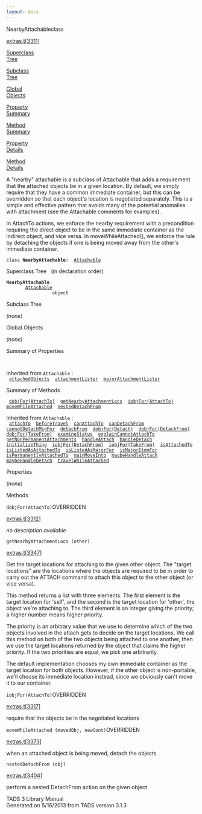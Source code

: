 ```yaml
---
layout: docs
---
```

<span class="title">NearbyAttachable</span><span class="type">class</span>

[extras.t](../file/extras.t.html)\[[3311](../source/extras.t.html#3311)\]

[Superclass  
Tree](#_SuperClassTree_)

[Subclass  
Tree](#_SubClassTree_)

[Global  
Objects](#_ObjectSummary_)

[Property  
Summary](#_PropSummary_)

[Method  
Summary](#_MethodSummary_)

[Property  
Details](#_Properties_)

[Method  
Details](#_Methods_)

<div class="fdesc">

A "nearby" attachable is a subclass of Attachable that adds a
requirement that the attached objects be in a given location. By
default, we simply require that they have a common immediate container,
but this can be overridden so that each object's location is negotiated
separately. This is a simple and effective pattern that avoids many of
the potential anomalies with attachment (see the Attachable comments for
examples).

In AttachTo actions, we enforce the nearby requirement with a
precondition requiring the direct object to be in the same immediate
container as the indirect object, and vice versa. In
moveWhileAttached(), we enforce the rule by detaching the objects if one
is being moved away from the other's immediate container.

`class `**`NearbyAttachable`**` :   `[`Attachable`](../object/Attachable.html)

</div>

<span id="_SuperClassTree_"></span>

<div class="mjhd">

<span class="hdln">Superclass Tree</span>   (in declaration order)

</div>

**`NearbyAttachable`**  
`         `[`Attachable`](../object/Attachable.html)  
`                 object`  
<span id="_SubClassTree_"></span>

<div class="mjhd">

<span class="hdln">Subclass Tree</span>  

</div>

*(none)* <span id="_ObjectSummary_"></span>

<div class="mjhd">

<span class="hdln">Global Objects</span>  

</div>

*(none)* <span id="_PropSummary_"></span>

<div class="mjhd">

<span class="hdln">Summary of Properties</span>  

</div>

` `

Inherited from `Attachable` :  
` `[`attachedObjects`](../object/Attachable.html#attachedObjects)`  `[`attachmentLister`](../object/Attachable.html#attachmentLister)`  `[`majorAttachmentLister`](../object/Attachable.html#majorAttachmentLister)`  `

<span id="_MethodSummary_"></span>

<div class="mjhd">

<span class="hdln">Summary of Methods</span>  

</div>

` `[`dobjFor(AttachTo)`](#dobjFor(AttachTo))`  `[`getNearbyAttachmentLocs`](#getNearbyAttachmentLocs)`  `[`iobjFor(AttachTo)`](#iobjFor(AttachTo))`  `[`moveWhileAttached`](#moveWhileAttached)`  `[`nestedDetachFrom`](#nestedDetachFrom)`  `

Inherited from `Attachable` :  
` `[`attachTo`](../object/Attachable.html#attachTo)`  `[`beforeTravel`](../object/Attachable.html#beforeTravel)`  `[`canAttachTo`](../object/Attachable.html#canAttachTo)`  `[`canDetachFrom`](../object/Attachable.html#canDetachFrom)`  `[`cannotDetachMsgFor`](../object/Attachable.html#cannotDetachMsgFor)`  `[`detachFrom`](../object/Attachable.html#detachFrom)`  `[`dobjFor(Detach)`](../object/Attachable.html#dobjFor(Detach))`  `[`dobjFor(DetachFrom)`](../object/Attachable.html#dobjFor(DetachFrom))`  `[`dobjFor(TakeFrom)`](../object/Attachable.html#dobjFor(TakeFrom))`  `[`examineStatus`](../object/Attachable.html#examineStatus)`  `[`explainCannotAttachTo`](../object/Attachable.html#explainCannotAttachTo)`  `[`getNonPermanentAttachments`](../object/Attachable.html#getNonPermanentAttachments)`  `[`handleAttach`](../object/Attachable.html#handleAttach)`  `[`handleDetach`](../object/Attachable.html#handleDetach)`  `[`initializeThing`](../object/Attachable.html#initializeThing)`  `[`iobjFor(DetachFrom)`](../object/Attachable.html#iobjFor(DetachFrom))`  `[`iobjFor(TakeFrom)`](../object/Attachable.html#iobjFor(TakeFrom))`  `[`isAttachedTo`](../object/Attachable.html#isAttachedTo)`  `[`isListedAsAttachedTo`](../object/Attachable.html#isListedAsAttachedTo)`  `[`isListedAsMajorFor`](../object/Attachable.html#isListedAsMajorFor)`  `[`isMajorItemFor`](../object/Attachable.html#isMajorItemFor)`  `[`isPermanentlyAttachedTo`](../object/Attachable.html#isPermanentlyAttachedTo)`  `[`mainMoveInto`](../object/Attachable.html#mainMoveInto)`  `[`maybeHandleAttach`](../object/Attachable.html#maybeHandleAttach)`  `[`maybeHandleDetach`](../object/Attachable.html#maybeHandleDetach)`  `[`travelWhileAttached`](../object/Attachable.html#travelWhileAttached)`  `

<span id="_Properties_"></span>

<div class="mjhd">

<span class="hdln">Properties</span>  

</div>

*(none)* <span id="_Methods_"></span>

<div class="mjhd">

<span class="hdln">Methods</span>  

</div>

<span id="dobjFor(AttachTo)"></span>

`dobjFor(AttachTo)`<span class="rem">OVERRIDDEN</span>

[extras.t](../file/extras.t.html)\[[3312](../source/extras.t.html#3312)\]

<div class="desc">

*no description available*

</div>

<span id="getNearbyAttachmentLocs"></span>

`getNearbyAttachmentLocs (other)`

[extras.t](../file/extras.t.html)\[[3347](../source/extras.t.html#3347)\]

<div class="desc">

Get the target locations for attaching to the given other object. The
"target locations" are the locations where the objects are required to
be in order to carry out the ATTACH command to attach this object to the
other object (or vice versa).

This method returns a list with three elements. The first element is the
target location for 'self', and the second is the target location for
'other', the object we're attaching to. The third element is an integer
giving the priority; a higher number means higher priority.

The priority is an arbitrary value that we use to determine which of the
two objects involved in the attach gets to decide on the target
locations. We call this method on both of the two objects being attached
to one another, then we use the target locations returned by the object
that claims the higher priority. If the two priorities are equal, we
pick one arbitrarily.

The default implementation chooses my own immediate container as the
target location for both objects. However, if the other object is
non-portable, we'll choose its immediate location instead, since we
obviously can't move it to our container.

</div>

<span id="iobjFor(AttachTo)"></span>

`iobjFor(AttachTo)`<span class="rem">OVERRIDDEN</span>

[extras.t](../file/extras.t.html)\[[3317](../source/extras.t.html#3317)\]

<div class="desc">

require that the objects be in the negotiated locations

</div>

<span id="moveWhileAttached"></span>

`moveWhileAttached (movedObj, newCont)`<span class="rem">OVERRIDDEN</span>

[extras.t](../file/extras.t.html)\[[3373](../source/extras.t.html#3373)\]

<div class="desc">

when an attached object is being moved, detach the objects

</div>

<span id="nestedDetachFrom"></span>

`nestedDetachFrom (obj)`

[extras.t](../file/extras.t.html)\[[3404](../source/extras.t.html#3404)\]

<div class="desc">

perform a nested DetachFrom action on the given object

</div>

<div class="ftr">

TADS 3 Library Manual  
Generated on 5/16/2013 from TADS version 3.1.3

</div>
